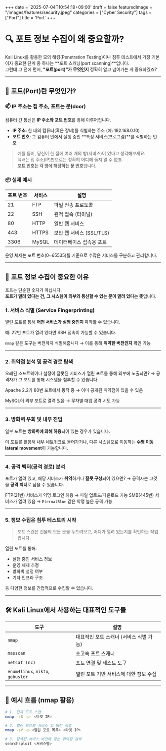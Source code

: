 +++
date = '2025-07-04T10:54:19+09:00'
draft = false
featuredImage = "/images/features/security.jpeg"
categories = ["Cyber Security"]
tags = ["Port"]
title = 'Port'
+++

# 🔍 포트 정보 수집이 왜 중요할까?

Kali Linux를 활용한 모의 해킹(Penetration Testing)이나 침투 테스트에서 가장 기본이자 중요한 단계 중 하나는 **포트 스캐닝(port scanning)**입니다.  
그런데 그 전에 먼저, **"포트(port)"가 무엇인지** 정확히 알고 넘어가는 게 중요하겠죠?

---

## 🚪 포트(Port)란 무엇인가?

### 📫 IP 주소는 집 주소, 포트는 문(door)

컴퓨터 간 통신은 **IP 주소와 포트 번호**를 통해 이루어집니다.

- **IP 주소**: 한 대의 컴퓨터(혹은 장비)를 식별하는 주소 (예: 192.168.0.10)
- **포트 번호**: 그 컴퓨터 안에서 실행 중인 **특정 서비스(프로그램)**를 식별하는 번호

> 예를 들어, 당신이 한 집에 여러 개의 방(서비스)이 있다고 생각해보세요.  
> 택배는 집 주소(IP)만으로는 정확히 어디에 둘지 알 수 없죠.  
> **포트 번호는 각 방에 해당하는 문 번호**입니다.

### 📦 실제 예시

| 포트 번호 | 서비스 | 설명 |
|-----------|--------|------|
| 21        | FTP    | 파일 전송 프로토콜 |
| 22        | SSH    | 원격 접속 (터미널) |
| 80        | HTTP   | 일반 웹 서비스 |
| 443       | HTTPS  | 보안 웹 서비스 (SSL/TLS) |
| 3306      | MySQL  | 데이터베이스 접속용 포트 |

운영 체제는 포트 번호(0~65535)를 기준으로 수많은 서비스를 구분하고 관리합니다.

---

## 📌 포트 정보 수집이 중요한 이유

포트는 단순한 숫자가 아닙니다.  
**포트가 열려 있다는 건, 그 시스템이 외부와 통신할 수 있는 문이 열려 있다는 뜻**입니다.

### 1. 서비스 식별 (Service Fingerprinting)

열린 포트를 통해 **어떤 서비스가 실행 중인지** 파악할 수 있습니다.

예: 22번 포트가 열려 있다면 SSH 접속이 가능할 수 있습니다.

`nmap` 같은 도구는 버전까지 식별해줍니다 → 이를 통해 **취약한 버전인지** 확인 가능

---

### 2. 취약점 분석 및 공격 경로 탐색

오래된 소프트웨어나 설정이 잘못된 서비스가 열린 포트를 통해 외부에 노출되면?
  → 공격자가 그 포트를 통해 시스템을 침투할 수 있습니다.


Apache 2.2가 80번 포트에서 동작 중 → 이미 공개된 취약점이 있을 수 있음

MySQL이 외부 포트로 열려 있음 → 무차별 대입 공격 시도 가능

---

### 3. 방화벽 우회 및 내부 진입

일부 포트는 **방화벽에 의해 허용**되어 있는 경우가 있습니다.

이 포트를 활용해 내부 네트워크로 들어가거나, 다른 시스템으로 이동하는 **수평 이동 lateral movement**이 가능합니다.

---

### 4. 공격 벡터(공격 경로) 분석

포트가 열려 있고, 해당 서비스가 **취약**하거나 **잘못 구성**되어 있으면?
  → 공격자는 그것을 **공격 벡터**로 삼을 수 있습니다.

FTP(21번) 서비스가 익명 로그인 허용 → 파일 업로드/다운로드 가능
SMB(445번) 서비스가 열려 있음 → `EternalBlue` 같은 악명 높은 공격 가능

---

### 5. 정보 수집은 침투 테스트의 시작

> 포트 스캔은 건물의 모든 문을 두드려보고, 어디가 열려 있는지를 확인하는 작업입니다.

열린 포트를 통해:
- 실행 중인 서비스 정보
- 운영 체제 추정
- 방화벽 설정 여부
- 기타 인프라 구조

등 다양한 정보를 간접적으로 수집할 수 있습니다.

---

## 🛠 Kali Linux에서 사용하는 대표적인 도구들

| 도구 | 설명 |
|------|------|
| `nmap` | 대표적인 포트 스캐너 (서비스 식별 가능) |
| `masscan` | 초고속 포트 스캐너 |
| `netcat (nc)` | 포트 연결 및 테스트 도구 |
| `enum4linux`, `nikto`, `gobuster` | 열린 포트 기반 서비스에 대한 정보 수집 |

---

## 🧪 예시 흐름 (nmap 활용)

```bash
# 1. 전체 포트 스캔
nmap -sS -p- <타겟 IP>

# 2. 열린 포트의 서비스 및 버전 식별
nmap -sV -p <열린 포트 목록> <타겟 IP>

# 3. 탐색된 서비스 버전에 맞는 취약점 검색
searchsploit <서비스명>
